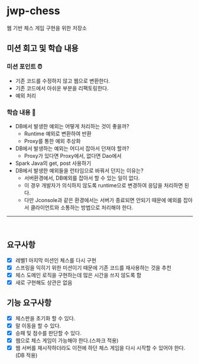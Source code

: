 # jwp-chess
웹 기반 체스 게임 구현을 위한 저장소


## 미션 회고 및 학습 내용
### 미션 포인트 ⏰ 
   - 기존 코드를 수정하지 않고 웹으로 변환한다.
   - 기존 코드에서 아쉬운 부분을 리팩토링한다.
   - 예외 처리
### 학습 내용 📖
   - DB에서 발생한 예외는 어떻게 처리하는 것이 좋을까?
      - Runtime 예외로 변환하여 반환
      - Proxy를 통한 예외 추상화
   - DB에서 발생하는 예외는 어디서 잡아서 던져야 할까?
      - Proxy가 있다면 Proxy에서, 없다면 Dao에서
   - Spark Java의 get, post 사용하기
   - DB에서 발생한 예외들을 런타임으로 바꿔서 던지는 이유는?
      - 서버환경에서, DB예외를 잡아서 할 수 있는 일이 없다.
      - 이 경우 개발자가 의식하지 않도록 runtime으로 변경하여 응답을 처리하면 된다.
      - 다만 Jconsole과 같은 환경에서는 서버가 종료되면 안되기 때문에 예외를 잡아서 클라이언트와 소통하는 방법으로 처리해야 한다.
      
---
<br/>

## 요구사항

- [x] 레벨1 마지막 미션인 체스를 다시 구현
- [x] 스프링을 익히기 위한 미션이기 때문에 기존 코드를 재사용하는 것을 추천
- [x] 체스 도메인 로직을 구현하는데 많은 시간을 쓰지 않도록 함
- [x] 새로 구현해도 상관은 없음

## 기능 요구사항

- [x] 체스판을 초기화 할 수 있다.
- [x] 말 이동을 할 수 있다.
- [x] 승패 및 점수를 판단할 수 있다.
- [x] 웹으로 체스 게임이 가능해야 한다.(스파크 적용)
- [x] 웹 서버를 재시작하더라도 이전에 하던 체스 게임을 다시 시작할 수 있어야 한다.(DB 적용)
